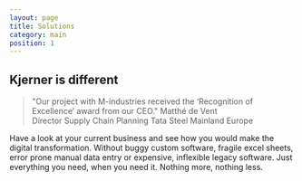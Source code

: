 ```yaml
---
layout: page
title: Solutions
category: main
position: 1
---
```


## Kjerner is different

> "Our project with M-industries received the ‘Recognition of Excellence’ award from our CEO." <span>Matthé de Vent<br>Director Supply Chain Planning Tata Steel Mainland Europe</span>

Have a look at your current business and see how you would make the digital transformation.
Without buggy custom software, fragile excel sheets, error prone manual data entry or expensive, inflexible legacy software. Just everything you need, when you need it. Nothing more, nothing less.

